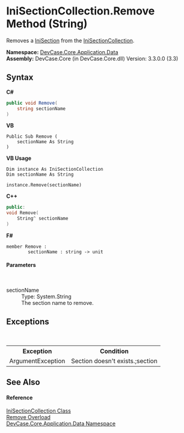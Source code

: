 # IniSectionCollection.Remove Method (String)
 

Removes a <a href="T_DevCase_Core_Application_Data_IniSection">IniSection</a> from the <a href="T_DevCase_Core_Application_Data_IniSectionCollection">IniSectionCollection</a>.

**Namespace:**&nbsp;<a href="N_DevCase_Core_Application_Data">DevCase.Core.Application.Data</a><br />**Assembly:**&nbsp;DevCase.Core (in DevCase.Core.dll) Version: 3.3.0.0 (3.3)

## Syntax

**C#**<br />
``` C#
public void Remove(
	string sectionName
)
```

**VB**<br />
``` VB
Public Sub Remove ( 
	sectionName As String
)
```

**VB Usage**<br />
``` VB Usage
Dim instance As IniSectionCollection
Dim sectionName As String

instance.Remove(sectionName)
```

**C++**<br />
``` C++
public:
void Remove(
	String^ sectionName
)
```

**F#**<br />
``` F#
member Remove : 
        sectionName : string -> unit 

```


#### Parameters
&nbsp;<dl><dt>sectionName</dt><dd>Type: System.String<br />The section name to remove.</dd></dl>

## Exceptions
&nbsp;<table><tr><th>Exception</th><th>Condition</th></tr><tr><td>ArgumentException</td><td>Section doesn't exists.;section</td></tr></table>

## See Also


#### Reference
<a href="T_DevCase_Core_Application_Data_IniSectionCollection">IniSectionCollection Class</a><br /><a href="Overload_DevCase_Core_Application_Data_IniSectionCollection_Remove">Remove Overload</a><br /><a href="N_DevCase_Core_Application_Data">DevCase.Core.Application.Data Namespace</a><br />